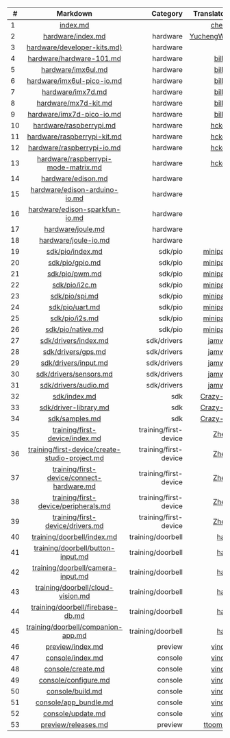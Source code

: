 | #  | Markdown     | Category   |  Translator(s)    |
| - | :-: | -: |  -: |
|1	|[index.md](https://github.com/gdsub/atdocs/blob/master/index.md)																|			| [chenglu](https://github.com/chenglu) | 
|2	|[hardware/index.md](https://github.com/gdsub/atdocs/blob/master/hardware/index.md)												| hardware	| [YuchengWang](https://github.com/YuchengWang) | 
|3	|[hardware/developer-kits.md)](https://github.com/gdsub/atdocs/blob/master/hardware/developer-kits.md)							| hardware	| |  
|4	|[hardware/hardware-101.md](https://github.com/gdsub/atdocs/blob/master/hardware/hardware-101.md)								| hardware	| [bill790](https://github.com/bill790) | 			
|5	|[hardware/imx6ul.md](https://github.com/gdsub/atdocs/blob/master/hardware/imx6ul.md)											| hardware	| [bill790](https://github.com/bill790) |			
|6	|[hardware/imx6ul-pico-io.md](https://github.com/gdsub/atdocs/blob/master/hardware/imx6ul-pico-io.md)							| hardware	| [bill790](https://github.com/bill790) |			
|7	|[hardware/imx7d.md](https://github.com/gdsub/atdocs/blob/master/hardware/imx7d.md)												| hardware	| [bill790](https://github.com/bill790) |			
|8	|[hardware/mx7d-kit.md](https://github.com/gdsub/atdocs/blob/master/hardware/imx7d-kit.md)										| hardware	| [bill790](https://github.com/bill790) |			
|9	|[hardware/imx7d-pico-io.md](https://github.com/gdsub/atdocs/blob/master/hardware/imx7d-pico-io.md)								| hardware	| [bill790](https://github.com/bill790) |			
|10	|[hardware/raspberrypi.md](https://github.com/gdsub/atdocs/blob/master/hardware/raspberrypi.md)									| hardware	| [hckerhx](https://github.com/hckerhx) |			
|11	|[hardware/raspberrypi-kit.md](https://github.com/gdsub/atdocs/blob/master/hardware/raspberrypi-kit.md)							| hardware	| [hckerhx](https://github.com/hckerhx) |			
|12	|[hardware/raspberrypi-io.md](https://github.com/gdsub/atdocs/blob/master/hardware/raspberrypi-io.md)							| hardware	| [hckerhx](https://github.com/hckerhx) |			
|13	|[hardware/raspberrypi-mode-matrix.md](https://github.com/gdsub/atdocs/blob/master/hardware/raspberrypi-mode-matrix.md)			| hardware	| [hckerhx](https://github.com/hckerhx) |
|14	|[hardware/edison.md](https://github.com/gdsub/atdocs/blob/master/hardware/edison.md)											| hardware	| |	
|15	|[hardware/edison-arduino-io.md](https://github.com/gdsub/atdocs/blob/master/hardware/edison-arduino-io.md)						| hardware	| |	
|16	|[hardware/edison-sparkfun-io.md](https://github.com/gdsub/atdocs/blob/master/hardware/edison-sparkfun-io.md)					| hardware	| |	
|17	|[hardware/joule.md](https://github.com/gdsub/atdocs/blob/master/hardware/joule.md)												| hardware	| |	
|18	|[hardware/joule-io.md](https://github.com/gdsub/atdocs/blob/master/hardware/joule-io.md)										| hardware	| |	
|19	|[sdk/pio/index.md](https://github.com/gdsub/atdocs/blob/master/sdk/pio/index.md)												| sdk/pio	| [minipanda](https://github.com/minipanda)|	
|20	|[sdk/pio/gpio.md](https://github.com/gdsub/atdocs/blob/master/sdk/pio/gpio.md)													| sdk/pio	| [minipanda](https://github.com/minipanda)|	
|21	|[sdk/pio/pwm.md](https://github.com/gdsub/atdocs/blob/master/sdk/pio/pwm.md)													| sdk/pio	| [minipanda](https://github.com/minipanda)|	
|22	|[sdk/pio/i2c.m](https://github.com/gdsub/atdocs/blob/master/sdk/pio/i2c.md)													| sdk/pio	| [minipanda](https://github.com/minipanda)|	
|23	|[sdk/pio/spi.md](https://github.com/gdsub/atdocs/blob/master/sdk/pio/spi.md)													| sdk/pio	| [minipanda](https://github.com/minipanda)|	
|24	|[sdk/pio/uart.md](https://github.com/gdsub/atdocs/blob/master/sdk/pio/uart.md)													| sdk/pio	| [minipanda](https://github.com/minipanda)|
|25	|[sdk/pio/i2s.md](https://github.com/gdsub/atdocs/blob/master/sdk/pio/i2s.md)													| sdk/pio	| [minipanda](https://github.com/minipanda)|
|26	|[sdk/pio/native.md](https://github.com/gdsub/atdocs/blob/master/sdk/pio/native.md)												| sdk/pio	| [minipanda](https://github.com/minipanda)|	
|27	|[sdk/drivers/index.md](https://github.com/gdsub/atdocs/blob/master/sdk/drivers/index.md)										|sdk/drivers| [jamweak](https://github.com/jamweak) |		
|28	|[sdk/drivers/gps.md](https://github.com/gdsub/atdocs/blob/master/sdk/drivers/gps.md)											|sdk/drivers| [jamweak](https://github.com/jamweak) |		
|29	|[sdk/drivers/input.md](https://github.com/gdsub/atdocs/blob/master/sdk/drivers/input.md)										|sdk/drivers| [jamweak](https://github.com/jamweak) |		
|30	|[sdk/drivers/sensors.md](https://github.com/gdsub/atdocs/blob/master/sdk/drivers/sensors.md)									|sdk/drivers| [jamweak](https://github.com/jamweak) |		
|31	|[sdk/drivers/audio.md](https://github.com/gdsub/atdocs/blob/master/sdk/drivers/audio.md)										|sdk/drivers| [jamweak](https://github.com/jamweak) |		
|32	|[sdk/index.md](https://github.com/gdsub/atdocs/blob/master/sdk/index.md)														|sdk		| [Crazy-Ann](https://github.com/Crazy-Ann) | 
|33	|[sdk/driver-library.md](https://github.com/gdsub/atdocs/blob/master/sdk/driver-library.md)										|sdk		| [Crazy-Ann](https://github.com/Crazy-Ann) |
|34	|[sdk/samples.md](https://github.com/gdsub/atdocs/blob/master/sdk/samples.md)													|sdk		| [Crazy-Ann](https://github.com/Crazy-Ann) | 
|35	|[training/first-device/index.md](https://github.com/gdsub/atdocs/blob/master/training/first-device/index.md)									|training/first-device 	| [Zheaoli](https://github.com/Zheaoli) |	
|36	|[training/first-device/create-studio-project.md](https://github.com/gdsub/atdocs/blob/master/training/first-device/create-studio-project.md)	|training/first-device 	| [Zheaoli](https://github.com/Zheaoli) |	
|37	|[training/first-device/connect-hardware.md](https://github.com/gdsub/atdocs/blob/master/training/first-device/connect-hardware.md)				|training/first-device 	| [Zheaoli](https://github.com/Zheaoli) |	
|38	|[training/first-device/peripherals.md](https://github.com/gdsub/atdocs/blob/master/training/first-device/peripherals.md)						|training/first-device 	| [Zheaoli](https://github.com/Zheaoli) |	
|39	|[training/first-device/drivers.md](https://github.com/gdsub/atdocs/blob/master/training/first-device/drivers.md)								|training/first-device  | [Zheaoli](https://github.com/Zheaoli) |	
|40	|[training/doorbell/index.md](https://github.com/gdsub/atdocs/blob/master/training/doorbell/index.md)											|training/doorbell		| [haoyh](https://github.com/haoyh) | 
|41	|[training/doorbell/button-input.md](https://github.com/gdsub/atdocs/blob/master/training/doorbell/button-input.md)								|training/doorbell		| [haoyh](https://github.com/haoyh) | 
|42	|[training/doorbell/camera-input.md](https://github.com/gdsub/atdocs/blob/master/training/doorbell/camera-input.md)								|training/doorbell		| [haoyh](https://github.com/haoyh) | 
|43	|[training/doorbell/cloud-vision.md](https://github.com/gdsub/atdocs/blob/master/training/doorbell/cloud-vision.md)								|training/doorbell		| [haoyh](https://github.com/haoyh) | 
|44	|[training/doorbell/firebase-db.md](https://github.com/gdsub/atdocs/blob/master/training/doorbell/firebase-db.md)								|training/doorbell		| [haoyh](https://github.com/haoyh) | 
|45	|[training/doorbell/companion-app.md](https://github.com/gdsub/atdocs/blob/master/training/doorbell/companion-app.md)							|training/doorbell		| [haoyh](https://github.com/haoyh) | 
|46	|[preview/index.md](https://github.com/gdsub/atdocs/blob/master/preview/index.md)																|preview				| [vincgao](https://github.com/vincgao)| 	
|47	|[console/index.md](https://github.com/gdsub/atdocs/blob/master/console/index.md)																|console				| [vincgao](https://github.com/vincgao)|	
|48	|[console/create.md](https://github.com/gdsub/atdocs/blob/master/console/create.md)																|console				| [vincgao](https://github.com/vincgao)|	
|49	|[console/configure.md](https://github.com/gdsub/atdocs/blob/master/console/configure.md)														|console				| [vincgao](https://github.com/vincgao)|	
|50	|[console/build.md](https://github.com/gdsub/atdocs/blob/master/console/build.md)																|console				| [vincgao](https://github.com/vincgao)|	
|51	|[console/app_bundle.md](https://github.com/gdsub/atdocs/blob/master/console/app_bundle.md)														|console				| [vincgao](https://github.com/vincgao)|	
|52	|[console/update.md](https://github.com/gdsub/atdocs/blob/master/console/update.md)																|console				| [vincgao](https://github.com/vincgao)|	
|53	|[preview/releases.md](https://github.com/gdsub/atdocs/blob/master/preview/releases.md)															|preview				| [ttoommbb](https://github.com/ttoommbb) |	
